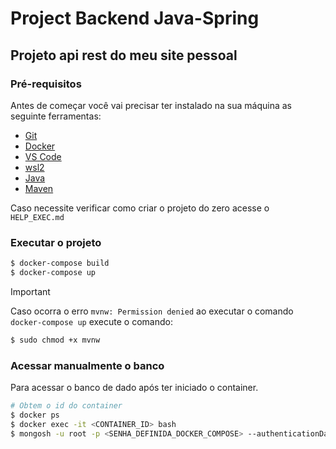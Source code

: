 # Project Backend Java-Spring

## Projeto api rest do meu site pessoal

### Pré-requisitos

Antes de começar você vai precisar ter instalado na sua máquina
as seguinte ferramentas:

- [Git](https://git-scm.com)
- [Docker](https://docker.com)
- [VS Code](https://code.visualstudio.com/)
- [wsl2](https://learn.microsoft.com/pt-br/windows/wsl/install)
- [Java](https://www.oracle.com/br/java/technologies/downloads/)
- [Maven](https://www.oracle.com/br/java/technologies/downloads/)

Caso necessite verificar como criar o projeto do zero acesse o `HELP_EXEC.md`

### Executar o projeto

```bash
$ docker-compose build
$ docker-compose up
```

> [!IMPORTANT]
>
> Caso ocorra o erro `mvnw: Permission denied` ao executar o comando `docker-compose up` execute o comando:

```bash
$ sudo chmod +x mvnw
```

### Acessar manualmente o banco

Para acessar o banco de dado após ter iniciado o container.

```bash
# Obtem o id do container
$ docker ps
$ docker exec -it <CONTAINER_ID> bash
$ mongosh -u root -p <SENHA_DEFINIDA_DOCKER_COMPOSE> --authenticationDatabase admin
```
